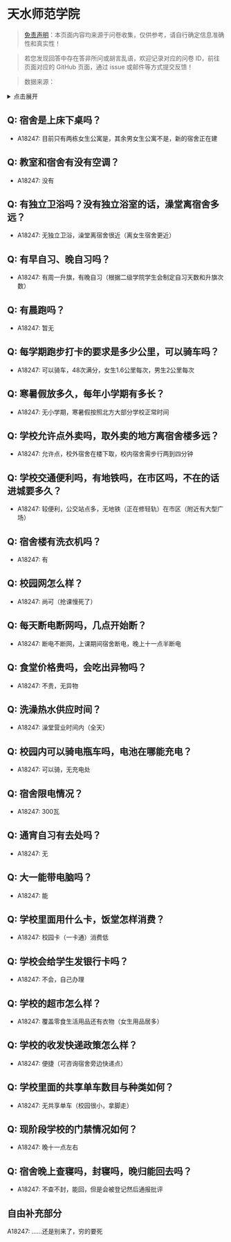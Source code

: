 # 天水师范学院

> [免责声明](https://colleges.chat/#_3)：本页面内容均来源于问卷收集，仅供参考，请自行确定信息准确性和真实性！

> 若您发现回答中存在答非所问或胡言乱语，欢迎记录对应的问卷 ID，前往页面对应的 GitHub 页面，通过 issue 或邮件等方式提交反馈！

> 数据来源：

<details><summary>点击展开</summary>
<ul>
<li>A18247: 匿名 (2023 年 06 月)</li>
</ul>
</details>

## Q: 宿舍是上床下桌吗？

- A18247: 目前只有两栋女生公寓是，其余男女生公寓不是，新的宿舍正在建

## Q: 教室和宿舍有没有空调？

- A18247: 没有

## Q: 有独立卫浴吗？没有独立浴室的话，澡堂离宿舍多远？

- A18247: 无独立卫浴，澡堂离宿舍很近（离女生宿舍更近）

## Q: 有早自习、晚自习吗？

- A18247: 有周一升旗，有晚自习（根据二级学院学生会制定自习天数和升旗次数）

## Q: 有晨跑吗？

- A18247: 暂无

## Q: 每学期跑步打卡的要求是多少公里，可以骑车吗？

- A18247: 可以骑车，48次满分，女生1.6公里每次，男生2公里每次

## Q: 寒暑假放多久，每年小学期有多长？

- A18247: 无小学期，寒暑假按照北方大部分学校正常时间

## Q: 学校允许点外卖吗，取外卖的地方离宿舍楼多远？

- A18247: 允许点，校外宿舍在楼下取，校内宿舍需步行两到四分钟

## Q: 学校交通便利吗，有地铁吗，在市区吗，不在的话进城要多久？

- A18247: 较便利，公交站点多，无地铁（正在修轻轨）在市区（附近有大型广场）

## Q: 宿舍楼有洗衣机吗？

- A18247: 有

## Q: 校园网怎么样？

- A18247: 尚可（抢课慢死了）

## Q: 每天断电断网吗，几点开始断？

- A18247: 断电不断网，上课期间宿舍断电，晚上十一点半断电

## Q: 食堂价格贵吗，会吃出异物吗？

- A18247: 不贵，无异物

## Q: 洗澡热水供应时间？

- A18247: 澡堂营业时间内（全天）

## Q: 校园内可以骑电瓶车吗，电池在哪能充电？

- A18247: 可以骑，无充电处

## Q: 宿舍限电情况？

- A18247: 300瓦

## Q: 通宵自习有去处吗？

- A18247: 无

## Q: 大一能带电脑吗？

- A18247: 能

## Q: 学校里面用什么卡，饭堂怎样消费？

- A18247: 校园卡（一卡通）消费低

## Q: 学校会给学生发银行卡吗？

- A18247: 不会，自己办理

## Q: 学校的超市怎么样？

- A18247: 覆盖零食生活用品还有衣物（女生用品居多）

## Q: 学校的收发快递政策怎么样？

- A18247: 便捷（可咨询宿舍旁边快递点）

## Q: 学校里面的共享单车数目与种类如何？

- A18247: 无共享单车（校园很小，拿脚走）

## Q: 现阶段学校的门禁情况如何？

- A18247: 晚十一点左右

## Q: 宿舍晚上查寝吗，封寝吗，晚归能回去吗？

- A18247: 不查不封，能回，但是会被登记然后通报批评

## 自由补充部分

A18247: ......还是别来了，穷的要死